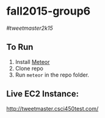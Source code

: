 # fall2015-group6
*\#tweetmaster2k15*
## To Run
1. Install [Meteor](https://www.meteor.com/install)
2. Clone repo
3. Run `meteor` in the repo folder.

## Live EC2 Instance:
http://tweetmaster.csci450test.com/
